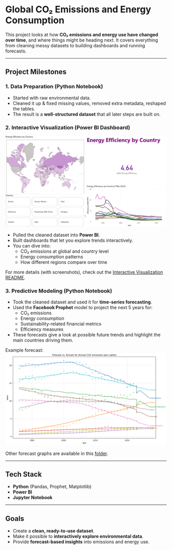 # Global CO₂ Emissions and Energy Consumption

This project looks at how **CO₂ emissions and energy use have changed over time**, and where things might be heading next. It covers everything from cleaning messy datasets to building dashboards and running forecasts.

---

## Project Milestones

### 1. Data Preparation (Python Notebook)

* Started with raw environmental data.  
* Cleaned it up & fixed missing values, removed extra metadata, reshaped the tables.  
* The result is a **well-structured dataset** that all later steps are built on.  

### 2. Interactive Visualization (Power BI Dashboard)
![Screenshot](srcs/interactive-visualization/Screenshots/worldmap.PNG)

* Pulled the cleaned dataset into **Power BI**.  
* Built dashboards that let you explore trends interactively.  
* You can dive into:  
  * CO₂ emissions at global and country level  
  * Energy consumption patterns  
  * How different regions compare over time  

For more details (with screenshots), check out the [Interactive Visualization README](./srcs/interactive-visualization/README.md).

### 3. Predictive Modeling (Python Notebook)

* Took the cleaned dataset and used it for **time-series forecasting**.  
* Used the **Facebook Prophet** model to project the next 5 years for:  
  * CO₂ emissions  
  * Energy consumption  
  * Sustainability-related financial metrics  
  * Efficiency measures  
* These forecasts give a look at possible future trends and highlight the main countries driving them.  

Example forecast:  
![CO₂ Forecast](./srcs/predictive-modeling/screenshots/co2.png)  

Other forecast graphs are available in this [folder](./srcs/predictive-modeling/screenshots).

---

## Tech Stack

* **Python** (Pandas, Prophet, Matplotlib)  
* **Power BI**  
* **Jupyter Notebook**

---

## Goals

* Create a **clean, ready-to-use dataset**.  
* Make it possible to **interactively explore environmental data**.  
* Provide **forecast-based insights** into emissions and energy use.  
